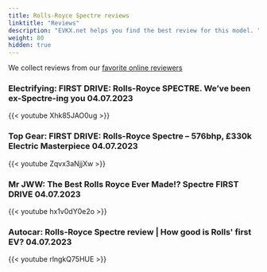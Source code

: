 ```yaml
---
title: Rolls-Royce Spectre reviews
linktitle: "Reviews"
description: "EVKX.net helps you find the best review for this model. "
weight: 80
hidden: true
---
```

<object class="img-fluid" type="image/svg+xml" data="../modelnavigation.svg"></object>
We collect reviews from our [favorite online reviewers](/guides/evreviewers/)

### Electrifying: FIRST DRIVE: Rolls-Royce SPECTRE. We’ve been ex-Spectre-ing you 04.07.2023

{{< youtube Xhk85JAO0ug >}}

### Top Gear: FIRST DRIVE: Rolls-Royce Spectre – 576bhp, £330k Electric Masterpiece 04.07.2023

{{< youtube Zqvx3aNjjXw >}}

### Mr JWW: The Best Rolls Royce Ever Made!? Spectre FIRST DRIVE 04.07.2023

{{< youtube hx1v0dY0e2o >}}

### Autocar: Rolls-Royce Spectre review | How good is Rolls' first EV?  04.07.2023

{{< youtube rlngkQ75HUE >}}

